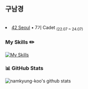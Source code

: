 ## 구남경


<br>
<li><a href="https://42seoul.kr/seoul42/main/view">42 Seoul</a> • 7기 Cadet <sub>(22.07 ~ 24.07)</sub></li>

### My Skills ✏️
    
[![My Skills](https://skillicons.dev/icons?i=java,spring,github)](https://skillicons.dev)


### 📊 GitHub Stats

![namkyung-koo's github stats](https://github-readme-stats.vercel.app/api?username=namkyung-koo&show_icons=true&theme=light)
